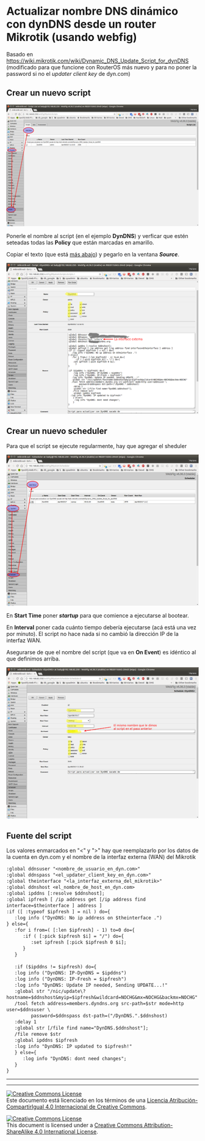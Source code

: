 # Actualizar nombre DNS dinámico con dynDNS desde un router Mikrotik (usando webfig)

Basado en https://wiki.mikrotik.com/wiki/Dynamic_DNS_Update_Script_for_dynDNS (modificado para que funcione con RouterOS más nuevo y para no poner la password si no el _updater client key_ de dyn.com)

## Crear un nuevo script

![webfig add new script](img/20170408_111433-01.png "webfig add new script")

Ponerle el nombre al script (en el ejemplo **DynDNS**) y verficar que estén seteadas todas las **Policy** que están marcadas en amarillo.

Copiar el texto (que está [más abajo](#fuente-del-script)) y pegarlo en la ventana **_Source_**.


![webfig edit script](img/20170408_111741-01.png "webfig edit script")


## Crear un nuevo scheduler

Para que el script se ejecute regularmente, hay que agregar el sheduler


![webfig add new scheduler](img/20170408_112703-01.png "webfig add new scheduler")

En **Start Time** poner **_startup_** para que comience a ejecutarse al bootear.

En **Interval** poner cada cuánto tiempo debería ejecutarse (acá está una vez por minuto). El script no hace nada si no cambió la dirección IP de la interfaz WAN.

Asegurarse de que el nombre del script (que va en **On Event**) es idéntico al que definimos arriba.

![webfig edit scheduler](img/20170408_112825-01.png "webfig edit scheduler")

## Fuente del script

Los valores enmarcados en "<" y ">" hay que reemplazarlo por los datos de la cuenta en dyn.com y el nombre de la interfaz externa (WAN) del Mikrotik

```
:global ddnsuser "<nombre_de_usuario_en_dyn.com>"
:global ddnspass "<el_updater_client_key_en_dyn.com>"
:global theinterface "<la_interfaz_externa_del_mikrotik>"
:global ddnshost <el_nombre_de_host_en_dyn.com>
:global ipddns [:resolve $ddnshost];
:global ipfresh [ /ip address get [/ip address find interface=$theinterface ] address ]
:if ([ :typeof $ipfresh ] = nil ) do={
   :log info ("DynDNS: No ip address on $theinterface .")
} else={
   :for i from=( [:len $ipfresh] - 1) to=0 do={
      :if ( [:pick $ipfresh $i] = "/") do={
         :set ipfresh [:pick $ipfresh 0 $i];
      }
   }

   :if ($ipddns != $ipfresh) do={
   :log info ("DynDNS: IP-DynDNS = $ipddns")
   :log info ("DynDNS: IP-Fresh = $ipfresh")
   :log info "DynDNS: Update IP needed, Sending UPDATE...!"
   :global str "/nic/update\?hostname=$ddnshost&myip=$ipfresh&wildcard=NOCHG&mx=NOCHG&backmx=NOCHG"
   /tool fetch address=members.dyndns.org src-path=$str mode=http user=$ddnsuser \
         password=$ddnspass dst-path=("/DynDNS.".$ddnshost)
   :delay 1
   :global str [/file find name="DynDNS.$ddnshost"];
   /file remove $str
   :global ipddns $ipfresh
   :log info "DynDNS: IP updated to $ipfresh!"
   } else={
      :log info "DynDNS: dont need changes";
   }
}
```



___
<!-- LICENSE -->
___
<a rel="licencia" href="http://creativecommons.org/licenses/by-sa/4.0/deed.es"><img alt="Creative Commons License" style="border-width:0" src="https://i.creativecommons.org/l/by-sa/4.0/88x31.png" /></a><br />Este documento está licenciado en los términos de una <a rel="licencia" href="http://creativecommons.org/licenses/by-sa/4.0/deed.es">Licencia Atribución-CompartirIgual 4.0 Internacional de Creative Commons</a>.

<a rel="license" href="http://creativecommons.org/licenses/by-sa/4.0/deed.en"><img alt="Creative Commons License" style="border-width:0" src="https://i.creativecommons.org/l/by-sa/4.0/88x31.png" /></a><br />This document is licensed under a <a rel="license" href="http://creativecommons.org/licenses/by-sa/4.0/deed.en">Creative Commons Attribution-ShareAlike 4.0 International License</a>.
<!-- END --> 
